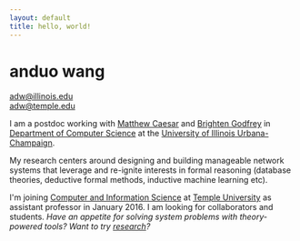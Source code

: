 ```yaml
---
layout: default
title: hello, world!
---
```


# anduo wang

<!-- <img class="fblogo" border="0" src="{{site.url}}/img/aw.jpg" height="200"> -->

<adw@illinois.edu> <br> <adw@temple.edu>

I am a postdoc working with
[Matthew Caesar](http://web.engr.illinois.edu/~caesar/ "Title") and
[Brighten Godfrey](http://pbg.cs.illinois.edu/ "Title") in
[Department of Computer Science](http://cs.illinois.edu/ "Title") at
the [University of Illinois Urbana-Champaign](http://illinois.edu/
"Title").

My research centers around designing and building manageable network
systems that leverage and re-ignite interests in formal reasoning
(database theories, deductive formal methods, inductive machine
learning etc).

I'm joining
[Computer and Information Science](http://www.temple.edu/cis/ "Title")
at [Temple University](http://www.temple.edu/ "Title") as assistant
professor in January 2016. I am looking for collaborators and
students. *Have an appetite for solving system problems with
theory-powered tools? Want to try [research]({{site.url}}/research/)?*
